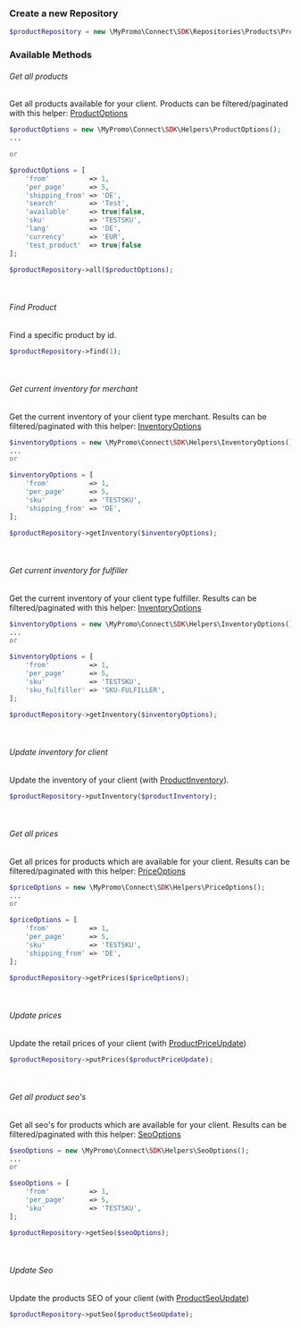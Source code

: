### Create a new Repository
```php
$productRepository = new \MyPromo\Connect\SDK\Repositories\Products\ProductRepository($client);
```

### Available Methods
###### Get all products
Get all products available for your client.
Products can be filtered/paginated with this helper: [ProductOptions][ProductOptions]
```php
$productOptions = new \MyPromo\Connect\SDK\Helpers\ProductOptions();
...

or

$productOptions = [
    'from'          => 1,
    'per_page'      => 5,
    'shipping_from' => 'DE',
    'search'        => 'Test',
    'available'     => true|false,
    'sku'           => 'TESTSKU',
    'lang'          => 'DE',
    'currency'      => 'EUR',
    'test_product'  => true|false
];

$productRepository->all($productOptions);
```
<br />

###### Find Product
Find a specific product by id.
```php
$productRepository->find(1);
```
<br />

###### Get current inventory for merchant
Get the current inventory of your client type merchant.
Results can be filtered/paginated with this helper: [InventoryOptions][InventoryOptions]

```php
$inventoryOptions = new \MyPromo\Connect\SDK\Helpers\InventoryOptions();
...
or

$inventoryOptions = [
    'from'          => 1,
    'per_page'      => 5,
    'sku'           => 'TESTSKU',
    'shipping_from' => 'DE',
];

$productRepository->getInventory($inventoryOptions);
```
<br />

###### Get current inventory for fulfiller
Get the current inventory of your client type fulfiller.
Results can be filtered/paginated with this helper: [InventoryOptions][InventoryOptions]
```php
$inventoryOptions = new \MyPromo\Connect\SDK\Helpers\InventoryOptions();
...
or

$inventoryOptions = [
    'from'          => 1,
    'per_page'      => 5,
    'sku'           => 'TESTSKU',
    'sku_fulfiller' => 'SKU-FULFILLER',
];

$productRepository->getInventory($inventoryOptions);
```
<br />

###### Update inventory for client
Update the inventory of your client (with [ProductInventory][ProductInventory]).
```php
$productRepository->putInventory($productInventory);
```
<br />

###### Get all prices
Get all prices for products which are available for your client.
Results can be filtered/paginated with this helper: [PriceOptions][PriceOptions]
```php
$priceOptions = new \MyPromo\Connect\SDK\Helpers\PriceOptions();
...
or

$priceOptions = [
    'from'          => 1,
    'per_page'      => 5,
    'sku'           => 'TESTSKU',
    'shipping_from' => 'DE',
];

$productRepository->getPrices($priceOptions);
```
<br />

###### Update prices
Update the retail prices of your client (with [ProductPriceUpdate][ProductPriceUpdate])

```php
$productRepository->putPrices($productPriceUpdate);
```

<br />

###### Get all product seo's
Get all seo's for products which are available for your client.
Results can be filtered/paginated with this helper: [SeoOptions]
```php
$seoOptions = new \MyPromo\Connect\SDK\Helpers\SeoOptions();
...
or

$seoOptions = [
    'from'          => 1,
    'per_page'      => 5,
    'sku'           => 'TESTSKU',
];

$productRepository->getSeo($seoOptions);
```
<br />

###### Update Seo
Update the products SEO of your client (with [ProductSeoUpdate])

```php
$productRepository->putSeo($productSeoUpdate);
```

[ProductOptions]: ../Helpers/ProductOptions.md
[InventoryOptions]: ../Helpers/InventoryOptions.md
[PriceOptions]: ../Helpers/PriceOptions.md
[SeoOptions]: ../Helpers/SeoOptions.md
[ProductInventory]: ../Models/ProductInventory.md
[ProductPriceUpdate]: ../Models/ProductPriceUpdate.md
[ProductSeoUpdate]: ../Models/ProductSeoUpdate.md
